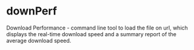 # downPerf

Download Performance - command line tool to load the file on url, which displays the real-time download speed and a summary report of the average download speed.
